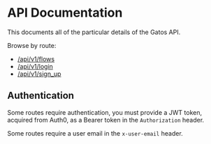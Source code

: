 # API Documentation

This documents all of the particular details of the Gatos API.

Browse by route:

- [/api/v1/flows](flows)
- [/api/v1/login](login)
- [/api/v1/sign_up](sign_up)

## Authentication

Some routes require authentication, you must provide a JWT token, acquired from Auth0, as a Bearer token in the `Authorization` header.

Some routes require a user email in the `x-user-email` header.

